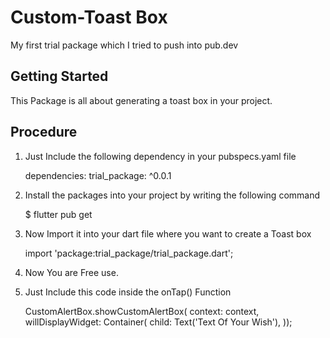 # Custom-Toast Box

My first trial package which I tried to push into pub.dev

## Getting Started

This Package is all about generating a toast box in your project.

## Procedure

1. Just Include the following dependency in your pubspecs.yaml file

    dependencies:
        trial_package: ^0.0.1

2. Install the packages into your project by writing the following command

    $ flutter pub get

3. Now Import it into your dart file where you want to create a Toast box

    import 'package:trial_package/trial_package.dart';

4. Now You are Free use.

5. Just Include this code inside the onTap() Function

    CustomAlertBox.showCustomAlertBox(
                  context: context,
                  willDisplayWidget: Container(
                    child: Text('Text Of Your Wish'),
                  ));
